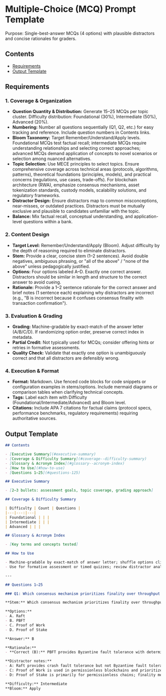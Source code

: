 # Multiple-Choice (MCQ) Prompt Template

Purpose: Single-best-answer MCQs (4 options) with plausible distractors and concise rationales for graders.

## Contents

- [Requirements](#requirements)
- [Output Template](#output-template)

## Requirements

### 1. Coverage & Organization

- **Question Quantity & Distribution:** Generate 15–25 MCQs per topic cluster. Difficulty distribution: Foundational (30%), Intermediate (50%), Advanced (20%).
- **Numbering:** Number all questions sequentially (Q1, Q2, etc.) for easy tracking and reference. Include question numbers in Contents links.
- **Bloom Taxonomy:** Target Remember/Understand/Apply levels. Foundational MCQs test factual recall; intermediate MCQs require understanding relationships and selecting correct approaches; advanced MCQs demand application of concepts to novel scenarios or selection among nuanced alternatives.
- **Topic Selection:** Use MECE principles to select topics. Ensure comprehensive coverage across technical areas (protocols, algorithms, patterns), theoretical foundations (principles, models), and practical concerns (regulations, use cases, trade-offs). For blockchain architecture (RWA), emphasize consensus mechanisms, asset tokenization standards, custody models, scalability solutions, and regulatory frameworks.
- **Distractor Design:** Ensure distractors map to common misconceptions, near-misses, or outdated practices. Distractors must be mutually exclusive and plausible to candidates unfamiliar with the topic.
- **Balance:** Mix factual recall, conceptual understanding, and application-level questions within a bank.

### 2. Content Design

- **Target Level:** Remember/Understand/Apply (Bloom). Adjust difficulty by the depth of reasoning required to eliminate distractors.
- **Stem:** Provide a clear, concise stem (1–2 sentences). Avoid double negatives, ambiguous phrasing, or "all of the above" / "none of the above" unless pedagogically justified.
- **Options:** Four options labeled A–D. Exactly one correct answer. Distractors should be similar in length and structure to the correct answer to avoid cueing.
- **Rationale:** Provide a 1–2 sentence rationale for the correct answer and brief notes (1 sentence each) explaining why distractors are incorrect (e.g., "B is incorrect because it confuses consensus finality with transaction confirmation").

### 3. Evaluation & Grading

- **Grading:** Machine-gradable by exact-match of the answer letter (A/B/C/D). If randomizing option order, preserve correct index in metadata.
- **Partial Credit:** Not typically used for MCQs; consider offering hints or retries in formative assessments.
- **Quality Check:** Validate that exactly one option is unambiguously correct and that all distractors are defensibly wrong.

### 4. Execution & Format

- **Format:** Markdown. Use fenced code blocks for code snippets or configuration examples in stems/options. Include mermaid diagrams or comparison tables when clarifying technical concepts.
- **Tags:** Label each item with Difficulty (Foundational/Intermediate/Advanced) and Bloom level.
- **Citations:** Include APA 7 citations for factual claims (protocol specs, performance benchmarks, regulatory requirements) requiring authoritative sources.

## Output Template

```markdown
## Contents

- [Executive Summary](#executive-summary)
- [Coverage & Difficulty Summary](#coverage--difficulty-summary)
- [Glossary & Acronym Index](#glossary--acronym-index)
- [How to Use](#how-to-use)
- [Questions 1–25](#questions-125)

## Executive Summary

- [2–3 bullets: assessment goals, topic coverage, grading approach]

## Coverage & Difficulty Summary

| Difficulty | Count | Questions |
|---|---:|---|
| Foundational | | |
| Intermediate | | |
| Advanced | | |

## Glossary & Acronym Index

- [Key terms and concepts tested]

## How to Use

- Machine-gradable by exact-match of answer letter; shuffle options client-side to randomize
- Use for formative assessment or timed quizzes; review distractor analytics to identify misconceptions

---

## Questions 1–25

### Q1: Which consensus mechanism prioritizes finality over throughput in permissioned blockchains?

**Stem:** Which consensus mechanism prioritizes finality over throughput in permissioned blockchains?

**Options:**
- A. Raft
- B. PBFT
- C. Proof of Work
- D. Proof of Stake

**Answer:** B

**Rationale:**
- **Correct (B):** PBFT provides Byzantine fault tolerance with deterministic finality, prioritizing safety over speed in permissioned settings.

**Distractor notes:**
- A: Raft provides crash fault tolerance but not Byzantine fault tolerance; suitable for non-adversarial environments.
- C: Proof of Work is used in permissionless blockchains and prioritizes decentralization over finality.
- D: Proof of Stake is primarily for permissionless chains; finality mechanisms vary by implementation.

**Difficulty:** Intermediate  
**Bloom:** Apply
```

